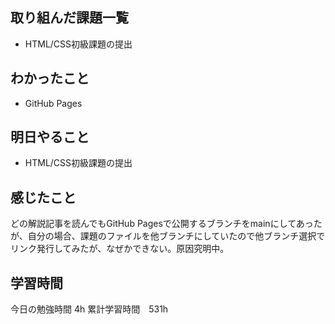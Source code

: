 ## 取り組んだ課題一覧
- HTML/CSS初級課題の提出

## わかったこと
- GitHub Pages

## 明日やること
- HTML/CSS初級課題の提出


## 感じたこと
どの解説記事を読んでもGitHub Pagesで公開するブランチをmainにしてあったが、自分の場合、課題のファイルを他ブランチにしていたので他ブランチ選択でリンク発行してみたが、なぜかできない。原因究明中。

## 学習時間
今日の勉強時間 4h
累計学習時間　531h